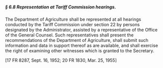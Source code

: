 ##### § 6.8 Representation at Tariff Commission hearings. #####

The Department of Agriculture shall be represented at all hearings conducted by the Tariff Commission under section 22 by persons designated by the Administrator, assisted by a representative of the Office of the General Counsel. Such representatives shall present the recommendations of the Department of Agriculture, shall submit such information and data in support thereof as are available, and shall exercise the right of examining other witnesses which is granted to the Secretary.

[17 FR 8287, Sept. 16, 1952; 20 FR 1830, Mar. 25, 1955]